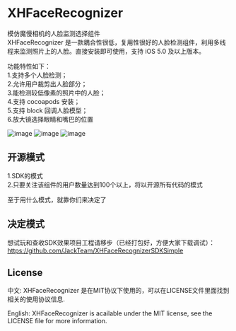 XHFaceRecognizer
================
模仿魔慢相机的人脸监测选择组件    
XHFaceRecognizer 是一款耦合性很低，复用性很好的人脸检测组件，利用多线程来监测照片上的人脸。直接安装即可使用，支持 iOS 5.0 及以上版本。   

功能特性如下：    
  1.支持多个人脸检测；    
  2.允许用户裁剪出人脸部分；    
  3.能检测较低像素的照片中的人脸；    
  4.支持 cocoapods 安装；    
  5.支持 block 回调人脸模型；     
  6.放大镜选择眼睛和嘴巴的位置
  
![image](https://github.com/JackTeam/XHFaceRecognizerSDKSimple/raw/master/Screenshots/监测中.png)
![image](https://github.com/JackTeam/XHFaceRecognizerSDKSimple/raw/master/Screenshots/监测出来.png)
![image](https://github.com/JackTeam/XHFaceRecognizerSDKSimple/raw/master/Screenshots/裁剪.png)


## 开源模式
  1.SDK的模式   
  2.只要关注该组件的用户数量达到100个以上，将以开源所有代码的模式   
      
至于用什么模式，就靠你们来决定了   


## 决定模式
想试玩和查收SDK效果项目工程请移步（已经打包好，方便大家下载调试）：https://github.com/JackTeam/XHFaceRecognizerSDKSimple


## License

中文:      XHFaceRecognizer 是在MIT协议下使用的，可以在LICENSE文件里面找到相关的使用协议信息.

English:   XHFaceRecognizer is acailable under the MIT license, see the LICENSE file for more information.
